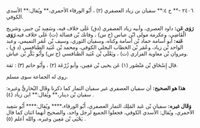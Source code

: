 ٢٤٠٦ -** خ ٤:** سفيان بن زياد العصفري (٢) ، أَبُو الورقاء الأحمري،** ويُقال:** الأسدي الكوفي.

**رَوَى عَن:** داود العصري، وأبيه زياد العصفري (دق) عَلَى خلاف فيه، وسَعِيد بْن جبير، وشريح الْقَاضِي، وعكرمة مولى ابْن عباس (خ س) ، وفاتك بْن فضالة (ت) عَلَى خلاف فيه.**رَوَى عَنه:** أبو أسامة حماد بْن أسامة وكناه، وسفيان الثوري، وسيف بْن عُمَر التميمي، وعبد الواحد بْن زياد، وعُمَر بْن الخطاب البجلي الكوفي، ومحمد بْن عُبَيد الطنافسي (د ق) ، ومروان بْن معاوية الفزاري (ت) ، ويَعْلَى بْن عُبَيد الطنافسي (خ س) وأَبُو بَكْرِ بْن عياش.

قال إِسْحَاق بْن مَنْصُور (١) عَن يحيى بْن مَعِين، وأبو زُرْعَة (٢) ، وأَبُو حاتم (٣) : ثقة.

روى له الجماعة سوى مسلم.

**هذا هو الصحيح:** أن سفيان العصفري غير سفيان التمار كما ذكرنا وقَال البُخارِيُّ وغيره: سفيان بْن دينار،** ويُقال:** ابن زياد (٤) .

**وَقَال غيره:** سفيان بْن عَبد المَلِك التمار العصفري، أَبُو الورقاء،**** ويُقال:**** أَبُو سَعِيد الأحمري، ويُقال: الأسدي الكوفي، فجعلوا الجميع لرجل واحد، والصحيح أنهما اثنان كما قال يَحْيَى بْن مَعِين وغيره، والله أعلم (٥) .